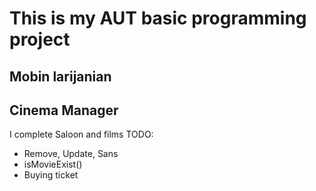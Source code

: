 # This is my AUT basic programming project
## Mobin larijanian
## Cinema Manager

I complete Saloon and films 
TODO:
- Remove, Update, Sans
- isMovieExist()
- Buying ticket